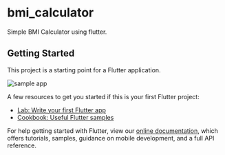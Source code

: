 # bmi_calculator

Simple BMI Calculator using flutter.


## Getting Started

This project is a starting point for a Flutter application.

![sample app](https://github.com/AjayVaidhyanathan/flutter_bmi_calculator/blob/master/bmi.gif)

A few resources to get you started if this is your first Flutter project:

- [Lab: Write your first Flutter app](https://flutter.dev/docs/get-started/codelab)
- [Cookbook: Useful Flutter samples](https://flutter.dev/docs/cookbook)

For help getting started with Flutter, view our
[online documentation](https://flutter.dev/docs), which offers tutorials,
samples, guidance on mobile development, and a full API reference.
